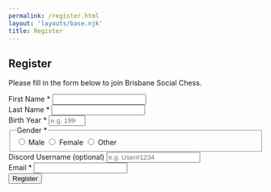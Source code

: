 ```yaml
---
permalink: /register.html
layout: 'layouts/base.njk'
title: Register
---
```


<section class="section">
    <h2>Register</h2>
    <p>Please fill in the form below to join Brisbane Social Chess.</p>
    <form action="#" method="POST" class="form-registration" novalidate>
        <div class="form-group">
            <label for="firstName">First Name <span aria-hidden="true">*</span> </label>
            <input type="text" id="firstName" name="fname" required autocomplete="given-name" />
        </div>
        <div class="form-group">
            <label for="lastName">Last Name <span aria-hidden="true">*</span> </label>
            <input type="text" id="lastName" name="lname" required autocomplete="family-name" />
        </div>
        <div class="form-group">
            <label for="birthYear">Birth Year <span aria-hidden="true">*</span> </label>
            <input type="number" id="birthYear" name="birthyear" min="1900" max="2025" required placeholder="e.g. 1990" />
        </div>
        <fieldset class="form-group">
            <legend>Gender <span aria-hidden="true">*</span></legend>
            <label> <input type="radio" name="gender" value="male" required /> Male </label>
            <label> <input type="radio" name="gender" value="female" /> Female </label>
            <label> <input type="radio" name="gender" value="other" /> Other </label>
        </fieldset>
        <div class="form-group">
            <label for="discordUsername">Discord Username (optional)</label>
            <input type="text" id="discordUsername" name="discordusername" placeholder="e.g. User#1234" />
        </div>
        <div class="form-group">
            <label for="email">Email <span aria-hidden="true">*</span> </label>
            <input type="email" id="email" name="email" required autocomplete="email" />
        </div>
        <button type="submit" class="button button--main">Register</button>
    </form>
</section>
